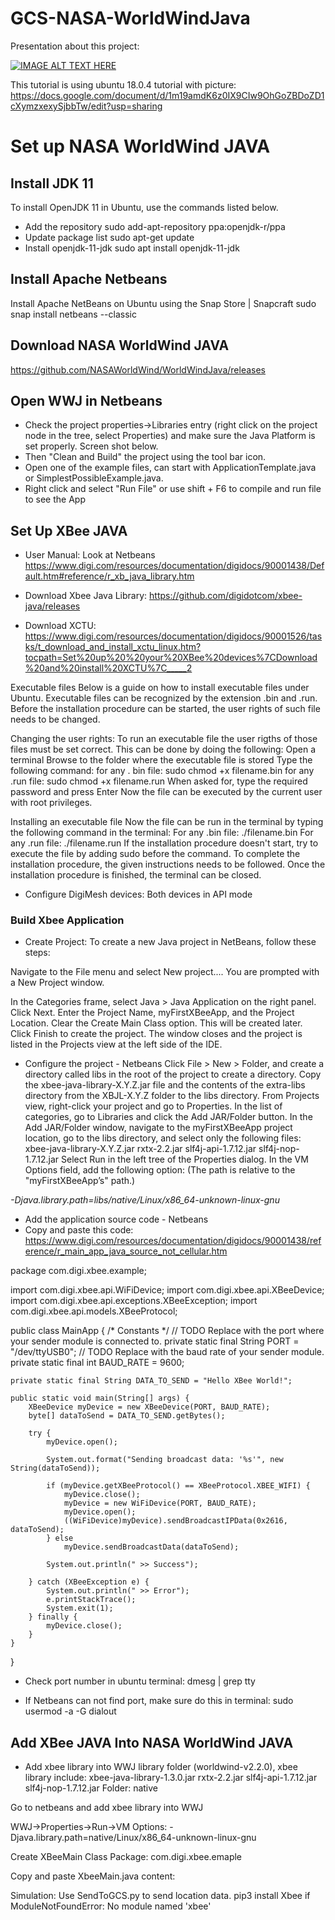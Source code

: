 # GCS-NASA-WorldWindJava
Presentation about this project: 

[![IMAGE ALT TEXT HERE](https://img.youtube.com/vi/GTMSe5GCgZU/0.jpg)](https://www.youtube.com/watch?v=GTMSe5GCgZU)

This tutorial is using ubuntu 18.0.4
tutorial with picture: https://docs.google.com/document/d/1m19amdK6z0IX9CIw9OhGoZBDoZD1cXymzxexySjbbTw/edit?usp=sharing

# Set up NASA WorldWind JAVA
## Install JDK 11
 
To install OpenJDK 11 in Ubuntu, use the commands listed below.
* Add the repository
sudo add-apt-repository ppa:openjdk-r/ppa
* Update package list
sudo apt-get update
* Install openjdk-11-jdk
sudo apt install openjdk-11-jdk

## Install Apache Netbeans

Install Apache NetBeans on Ubuntu using the Snap Store | Snapcraft
sudo snap install netbeans --classic

## Download NASA WorldWind JAVA
https://github.com/NASAWorldWind/WorldWindJava/releases

## Open WWJ in Netbeans
* Check the project properties->Libraries entry (right click on the project node in the tree, select Properties) and make sure the Java Platform is set properly. Screen shot below. 
* Then "Clean and Build" the project using the tool bar icon.
* Open one of the example files, can start with ApplicationTemplate.java or SimplestPossibleExample.java.
* Right click and select "Run File" or use shift + F6 to compile and run file to see the App


## Set Up XBee JAVA 
* User Manual: Look at Netbeans
https://www.digi.com/resources/documentation/digidocs/90001438/Default.htm#reference/r_xb_java_library.htm

* Download Xbee Java Library:
https://github.com/digidotcom/xbee-java/releases

* Download XCTU:
https://www.digi.com/resources/documentation/digidocs/90001526/tasks/t_download_and_install_xctu_linux.htm?tocpath=Set%20up%20%20your%20XBee%20devices%7CDownload%20and%20install%20XCTU%7C_____2

Executable files
Below is a guide on how to install executable files under Ubuntu. Executable files can be recognized by the extension .bin and .run. Before the installation procedure can be started, the user rights of such file needs to be changed.
 
Changing the user rights:
To run an executable file the user rigths of those files must be set correct. This can be done by doing the following:
Open a terminal
Browse to the folder where the executable file is stored
Type the following command:
for any . bin file: sudo chmod +x filename.bin
for any .run file: sudo chmod +x filename.run
When asked for, type the required password and press Enter
Now the file can be executed by the current user with root privileges.

Installing an executable file
Now the file can be run in the terminal by typing the following command in the terminal:
For any .bin file: ./filename.bin
For any .run file: ./filename.run
If the installation procedure doesn't start, try to execute the file by adding sudo before the command. To complete the installation procedure, the given instructions needs to be followed. Once the installation procedure is finished, the terminal can be closed. 

* Configure DigiMesh devices:
Both devices in API mode

### Build Xbee Application
* Create Project:
To create a new Java project in NetBeans, follow these steps:

Navigate to the File menu and select New project....
You are prompted with a New Project window.

In the Categories frame, select Java > Java Application on the right panel.
Click Next.
Enter the Project Name, myFirstXBeeApp, and the Project Location.
Clear the Create Main Class option. This will be created later.
Click Finish to create the project. The window closes and the project is listed in the Projects view at the left side of the IDE.

* Configure the project - Netbeans
Click File > New > Folder, and create a directory called libs in the root of the project to create a directory.
Copy the xbee-java-library-X.Y.Z.jar file and the contents of the extra-libs directory from the XBJL-X.Y.Z folder to the libs directory.
From Projects view, right-click your project and go to Properties.
In the list of categories, go to Libraries and click the Add JAR/Folder button.
In the Add JAR/Folder window, navigate to the myFirstXBeeApp project location, go to the libs directory, and select only the following files:
xbee-java-library-X.Y.Z.jar
rxtx-2.2.jar
slf4j-api-1.7.12.jar
slf4j-nop-1.7.12.jar
Select Run in the left tree of the Properties dialog.
In the VM Options field, add the following option: (The path is relative to the "myFirstXBeeApp’s" path.)

*-Djava.library.path=libs/native/Linux/x86_64-unknown-linux-gnu*

* Add the application source code - Netbeans
* Copy and paste this code:
https://www.digi.com/resources/documentation/digidocs/90001438/reference/r_main_app_java_source_not_cellular.htm

package com.digi.xbee.example;

import com.digi.xbee.api.WiFiDevice;
import com.digi.xbee.api.XBeeDevice;
import com.digi.xbee.api.exceptions.XBeeException;
import com.digi.xbee.api.models.XBeeProtocol;

public class MainApp {
    /* Constants */
    // TODO Replace with the port where your sender module is connected to.
    private static final String PORT = "/dev/ttyUSB0";
    // TODO Replace with the baud rate of your sender module.  
    private static final int BAUD_RATE = 9600;

    private static final String DATA_TO_SEND = "Hello XBee World!";

    public static void main(String[] args) {
        XBeeDevice myDevice = new XBeeDevice(PORT, BAUD_RATE);
        byte[] dataToSend = DATA_TO_SEND.getBytes();

        try {
            myDevice.open();

            System.out.format("Sending broadcast data: '%s'", new String(dataToSend));

            if (myDevice.getXBeeProtocol() == XBeeProtocol.XBEE_WIFI) {
                myDevice.close();
                myDevice = new WiFiDevice(PORT, BAUD_RATE);
                myDevice.open();
                ((WiFiDevice)myDevice).sendBroadcastIPData(0x2616, dataToSend);
            } else
                myDevice.sendBroadcastData(dataToSend);

            System.out.println(" >> Success");

        } catch (XBeeException e) {
            System.out.println(" >> Error");
            e.printStackTrace();
            System.exit(1);
        } finally {
            myDevice.close();
        }
    }
}

* Check port number in ubuntu terminal:
dmesg | grep tty

* If Netbeans can not find port, make sure do this in terminal: 
sudo usermod -a -G dialout <user>


## Add XBee JAVA Into NASA WorldWind JAVA

* Add xbee library into WWJ library folder (worldwind-v2.2.0), xbee library include:
xbee-java-library-1.3.0.jar
rxtx-2.2.jar
slf4j-api-1.7.12.jar
slf4j-nop-1.7.12.jar
Folder: native 

Go to netbeans and add xbee library into WWJ 


WWJ->Properties->Run->VM Options:
-Djava.library.path=native/Linux/x86_64-unknown-linux-gnu


Create XBeeMain Class
Package: com.digi.xbee.emaple

Copy and paste XbeeMain.java content:



Simulation:
Use SendToGCS.py to send location data.
pip3 install Xbee if ModuleNotFoundError: No module named 'xbee'
